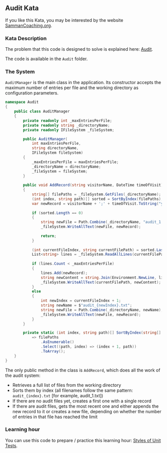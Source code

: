 ## Audit Kata
If you like this Kata, you may be interested by the website [SammanCoaching.org](https://sammancoaching.org/).

### Kata Description
The problem that this code is designed to solve is explained here: [Audit](https://sammancoaching.org/kata_descriptions/audit.html).

The code is available in the `Audit` folder.

### The System
`AuditManager` is the main class in the application. 
Its constructor accepts the maximum number of entries per file and the working directory as configuration parameters. 

```c#
namespace Audit
{
    public class AuditManager
    {
        private readonly int _maxEntriesPerFile;
        private readonly string _directoryName;
        private readonly IFileSystem _fileSystem;

        public AuditManager(
            int maxEntriesPerFile, 
            string directoryName,
            IFileSystem fileSystem)
        {
            _maxEntriesPerFile = maxEntriesPerFile;
            _directoryName = directoryName;
            _fileSystem = fileSystem;
        }
    
        public void AddRecord(string visitorName, DateTime timeOfVisit)
        {
            string[] filePaths = _fileSystem.GetFiles(_directoryName);
            (int index, string path)[] sorted = SortByIndex(filePaths);
            var newRecord = visitorName + ';' + timeOfVisit.ToString("yyyy-MM-dd HH:mm:ss");
        
            if (sorted.Length == 0)
            {
                string newFile = Path.Combine(_directoryName, "audit_1.txt");
                _fileSystem.WriteAllText(newFile, newRecord);
            
                return;
            }
        
            (int currentFileIndex, string currentFilePath) = sorted.Last();
            List<string> lines = _fileSystem.ReadAllLines(currentFilePath).ToList();
        
            if (lines.Count < _maxEntriesPerFile)
            {
                lines.Add(newRecord);
                string newContent = string.Join(Environment.NewLine, lines);
                _fileSystem.WriteAllText(currentFilePath, newContent);
            }
            else
            {
                int newIndex = currentFileIndex + 1;
                string newName = $"audit_{newIndex}.txt";
                string newFile = Path.Combine(_directoryName, newName);
                _fileSystem.WriteAllText(newFile, newRecord);
            }
        }

        private static (int index, string path)[] SortByIndex(string[] filePaths)
            => filePaths
                .AsEnumerable()
                .Select((path, index) => (index + 1, path))
                .ToArray();
    }
}
```

The only public method in the class is `AddRecord`, which does all the work of the audit system:
- Retrieves a full list of files from the working directory
- Sorts them by index (all filenames follow the same pattern: `audit_{index}.txt` [for example, audit_1.txt])
- If there are no audit files yet, creates a first one with a single record
- If there are audit files, gets the most recent one and either appends the new record to it or creates a new file, depending on whether the number of entries in that file has reached the limit

### Learning hour
You can use this code to prepare / practice this learning hour: [Styles of Unit Tests](https://sammancoaching.org/learning_hours/test_design/styles_of_unit_tests.html).